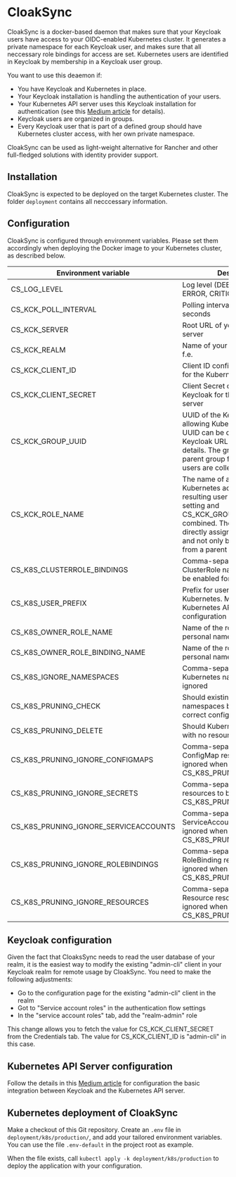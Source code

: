 # CloakSync

CloakSync is a docker-based daemon that makes sure that your Keycloak
users have access to your OIDC-enabled Kubernetes cluster. It generates 
a private namespace for each Keycloak user, and makes sure that all
neccessary role bindings for access are set. Kubernetes users are identified 
in Keycloak by membership in a Keycloak user group.

You want to use this deaemon if:

  - You have Keycloak and Kubernetes in place.
  - Your Keycloak installation is handling the authentication of your users.
  - Your Kubernetes API server uses this Keycloak installation for authentication (see this [Medium article](https://medium.com/elmo-software/kubernetes-authenticating-to-your-cluster-using-keycloak-eba81710f49b) for details).
  - Keycloak users are organized in groups. 
  - Every Keycloak user that is part of a defined group should have Kubernetes cluster access, with her own private namespace.

CloakSync can be used as light-weight alternative for Rancher and other full-fledged
solutions with identity provider support. 

## Installation

CloakSync is expected to be deployed on the target Kubernetes cluster. The folder `deployment` contains all necccessary information.

## Configuration

CloakSync is configured through environment variables. Please set them accordingly when deploying the Docker image to your Kubernetes cluster, as described below. 

| Environment variable | Description | Example | mandatory? |
| -------------------- | ----------- | ------- | ---------- |
| CS_LOG_LEVEL | Log level (DEBUG, INFO, WARN, ERROR, CRITICAL) | DEBUG | no |
| CS_KCK_POLL_INTERVAL | Polling interval in Keycloak, in seconds | 60 | no |
| CS_KCK_SERVER  | Root URL of your Keycloak server |  https://auth.example.com | yes |
| CS_KCK_REALM | Name of your Keycloak realm, f.e. | cluster | yes |
| CS_KCK_CLIENT_ID | Client ID configured in Keycloak for the Kubernetes API server | admin-cli | yes |
| CS_KCK_CLIENT_SECRET | Client Secret configured in Keycloak for the Kubernetes API server | abc123 | yes |
| CS_KCK_GROUP_UUID  | UUID of the Keycloak user group allowing Kubernetes access. The UUID can be obtained from the Keycloak URL of the group details. The group can be a parent group for other groups, users are collected recursively. | 123hvd65 | yes |
| CS_KCK_ROLE_NAME | The name of a role allowing Kubernetes access. The resulting user accounts from this setting and CS_KCK_GROUP_UUID are combined. The role must be directly assigned to the group, and not only being inherited from a parent group. | k8s-user | yes |
| CS_K8S_CLUSTERROLE_BINDINGS  | Comma-separated list of ClusterRole names that should be enabled for Kubernetes users | no | no |
| CS_K8S_USER_PREFIX | Prefix for user names in Kubernetes. Must match to the Kubernetes API server configuration | keycloak: | no |
| CS_K8S_OWNER_ROLE_NAME | Name of the role generated for personal namespace access | namespace-owner | no |
| CS_K8S_OWNER_ROLE_BINDING_NAME | Name of the role generated for personal namespace access | namespace-owner | no |
| CS_K8S_IGNORE_NAMESPACES | Comma-separated list of Kubernetes namespaces to be ignored | default,ingress-nginx,rook-ceph | no |
| CS_K8S_PRUNING_CHECK | Should existing Kubernetes namespaces being checked for correct configuration? | yes | no |
| CS_K8S_PRUNING_DELETE  | Should Kubernetes namespaces with no resources be deleted? | no | no |
| CS_K8S_PRUNING_IGNORE_CONFIGMAPS | Comma-separated list of ConfigMap resources to be ignored when CS_K8S_PRUNING_DELETE=true |  | no |
| CS_K8S_PRUNING_IGNORE_SECRETS  | Comma-separated list of Secret resources to be ignored when CS_K8S_PRUNING_DELETE=true |  | no |
| CS_K8S_PRUNING_IGNORE_SERVICEACCOUNTS  |  Comma-separated list of ServiceAccount resources to be ignored when CS_K8S_PRUNING_DELETE=true |  | no |
| CS_K8S_PRUNING_IGNORE_ROLEBINDINGS | Comma-separated list of RoleBinding resources to be ignored when CS_K8S_PRUNING_DELETE=true |  | no |
| CS_K8S_PRUNING_IGNORE_RESOURCES  | Comma-separated list of Resource resources to be ignored when CS_K8S_PRUNING_DELETE=true |  | no |

## Keycloak configuration

Given the fact that CloaksSync needs to read the user database of your realm, it is the easiest way to modify the existing "admin-cli" client in your Keycloak realm for remote usage by CloakSync. You need to make the following adjustments:

- Go to the configuration page for the existing "admin-cli" client in the realm
- Got to "Service account roles" in the authentication flow settings
- In the "service account roles" tab, add the "realm-admin" role

This change allows you to fetch the value for CS_KCK_CLIENT_SECRET from the Credentials tab. The value for CS_KCK_CLIENT_ID is "admin-cli" in this case.

## Kubernetes API Server configuration

Follow the details in this [Medium article](https://medium.com/elmo-software/kubernetes-authenticating-to-your-cluster-using-keycloak-eba81710f49b) for configuration the basic integration between Keycloak and the Kubernetes API server. 

## Kubernetes deployment of CloakSync

Make a checkout of this Git repository. Create an `.env` file in `deployment/k8s/production/`, and add your tailored environment variables.
You can use the file `.env-default` in the project root as example.

When the file exists, call `kubectl apply -k deployment/k8s/production` to deploy the application with your configuration.



